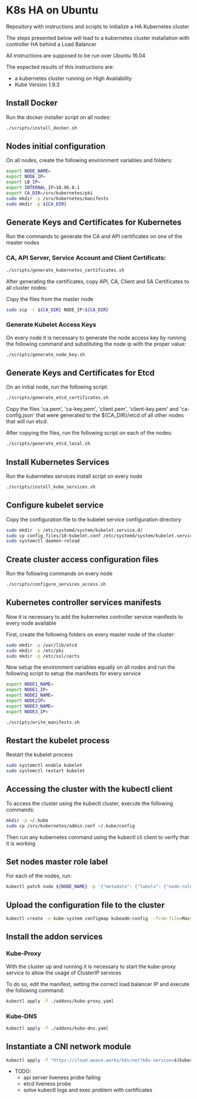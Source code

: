 # K8s HA on Ubuntu


Repository with instructions and scripts to initialize a HA Kubernetes cluster

The steps presented below will lead to a kubernetes cluster installation with controller HA behind a Load Balancer

All instructions are supposed to be run over Ubuntu 16.04

The expected results of this instructions are:

 * a kubernetes cluster running on High Availability
 * Kube Version 1.9.3

## Install Docker

Run the docker installer script on all nodes:

```bash
./scripts/install_docker.sh
```

## Nodes initial configuration

On all nodes, create the following environment variables and folders:

```bash
export NODE_NAME=
export NODE_IP=
export LB_IP=
export INTERNAL_IP=10.96.0.1
export CA_DIR=/srv/kubernetes/pki
sudo mkdir -p /srv/kubernetes/manifests
sudo mkdir -p ${CA_DIR} 
```

## Generate Keys and Certificates for Kubernetes

Run the commands to generate the CA and API certificates on one of the master nodes

### CA, API Server, Service Account and Client Certificats:

```bash
./scripts/generate_kubernetes_certificates.sh
```

After generating the certificates, copy API, CA, Client and SA Certificates to all cluster nodes:

Copy the files from the master node

```bash
sudo scp -r ${CA_DIR} NODE_IP:${CA_DIR}
```

### Generate Kubelet Access Keys

On every node it is necessary to generate the node access key by running the following command and substituting the node ip with the proper value:

```bash
./scripts/generate_node_key.sh
```
 
## Generate Keys and Certificates for Etcd

On an initial node, run the following script:

```bash
./scripts/generate_etcd_certificates.sh
```

Copy the files 'ca.pem', 'ca-key.pem', 'client.pem', 'client-key.pem' and 'ca-config.json' that were generated to the ${CA_DIR}/etcd of all other nodes that will run etcd.

After copying the files, run the following script on each of the nodes:

```bash
./scripts/generate_etcd_local.sh
```


## Install Kubernetes Services

Run the kubernetes services install script on every node

```bash
./scripts/install_kube_services.sh
```

## Configure kubelet service

Copy the configuration file to the kubelet service configuration directory

```bash
sudo mkdir -p /etc/systemd/system/kubelet.service.d/
sudo cp config_files/10-kubelet.conf /etc/systemd/system/kubelet.service.d/
sudo systemctl daemon-reload
```

## Create cluster access configuration files

Run the following commands on every node

```bash
./scripts/configure_services_access.sh
```

## Kubernetes controller services manifests

Now it is necessary to add the kubernetes controller service manifests to every node available

First, create the following folders on every master node of the cluster:

```bash
sudo mkdir -p /var/lib/etcd
sudo mkdir -p /etc/pki
sudo mkdir -p /etc/ssl/certs
```

Now setup the environment variables equally on all nodes and run the following script to setup the manifests for every service

```bash
export NODE1_NAME=
export NODE1_IP=
export NODE2_NAME=
export NODE2IP=
export NODE3_NAME=
export NODE3_IP=

./scripts/write_manifests.sh
```

## Restart the kubelet process

Restart the kubelet process

```bash
sudo systemctl enable kubelet
sudo systemctl restart kubelet
```

## Accessing the cluster with the kubectl client

To access the cluster using the kubectl cluster, execute the following commands:

```bash
mkdir -p ~/.kube
sudo cp /srv/kubernetes/admin.conf ~/.kube/config
```

Then run any kubernetes command using the kubectl cli client to verify that it is working

## Set nodes master role label


For each of the nodes, run:
```bash
kubectl patch node ${NODE_NAME} -p '{"metadata": {"labels": {"node-role.kubernetes.io/master": ""}}}'
```
## Upload the configuration file to the cluster

```bash
kubectl create -n kube-system configmap kubeadm-config --from-file=MasterConfiguration=/srv/kubernetes/admin.conf
```
## Install the addon services

### Kube-Proxy

With the cluster up and running it is necessary to start the kube-proxy service to allow the usage of ClusterIP services

To do so, edit the manifest, setting the correct load balancer IP and execute the following command:

```bash
kubectl apply -f ./addons/kube-proxy.yaml
```

### Kube-DNS
```bash
kubectl apply -f ./addons/kube-dns.yaml
```

## Instantiate a CNI network module

```bash
kubectl apply -f "https://cloud.weave.works/k8s/net?k8s-version=$(kubectl version | base64 | tr -d '\n')"
```

* TODO:
  * api server liveness probe failing
  * etcd liveness probe
  * solve kubectl logs and exec problem with certificates

